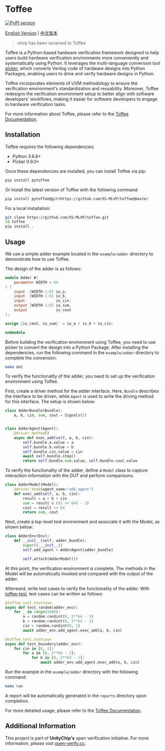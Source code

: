 # Toffee

[![PyPI version](https://badge.fury.io/py/pytoffee.svg)](https://badge.fury.io/py/pytoffee)

[English Version](README.md) | [中文版本](README_zh.md)

> mlvp has been renamed to Toffee

Toffee is a Python-based hardware verification framework designed to help users build hardware verification environments more conveniently and systematically using Python. It leverages the multi-language conversion tool [picker](https://github.com/XS-MLVP/picker), which converts Verilog code of hardware designs into Python Packages, enabling users to drive and verify hardware designs in Python.

Toffee incorporates elements of UVM methodology to ensure the verification environment's standardization and reusability. Moreover, Toffee redesigns the verification environment setup to better align with software developers' workflows, making it easier for software developers to engage in hardware verification tasks.

For more information about Toffee, please refer to the [Toffee Documentation](https://open-verify.cc/mlvp/docs/mlvp).

## Installation

Toffee requires the following dependencies:

- Python 3.6.8+
- Picker 0.9.0+

Once these dependencies are installed, you can install Toffee via pip:

```bash
pip install pytoffee
```

Or install the latest version of Toffee with the following command:

```bash
pip install pytoffee@git+https://github.com/XS-MLVP/toffee@master
```

For a local installation:

```bash
git clone https://github.com/XS-MLVP/toffee.git
cd toffee
pip install .
```

## Usage

We use a simple adder example located in the `example/adder` directory to demonstrate how to use Toffee.

The design of the adder is as follows:

```verilog
module Adder #(
    parameter WIDTH = 64
) (
    input  [WIDTH-1:0] io_a,
    input  [WIDTH-1:0] io_b,
    input              io_cin,
    output [WIDTH-1:0] io_sum,
    output             io_cout
);

assign {io_cout, io_sum}  = io_a + io_b + io_cin;

endmodule
```

Before building the verification environment using Toffee, you need to use picker to convert the design into a Python Package. After installing the dependencies, run the following command in the `example/adder` directory to complete the conversion:

```bash
make dut
```

To verify the functionality of the adder, you need to set up the verification environment using Toffee.

First, create a driver method for the adder interface. Here, `Bundle` describes the interface to be driven, while `Agent` is used to write the driving method for this interface. The setup is shown below:

```python
class AdderBundle(Bundle):
    a, b, cin, sum, cout = Signals(5)


class AdderAgent(Agent):
    @driver_method()
    async def exec_add(self, a, b, cin):
        self.bundle.a.value = a
        self.bundle.b.value = b
        self.bundle.cin.value = cin
        await self.bundle.step()
        return self.bundle.sum.value, self.bundle.cout.value
```

To verify the functionality of the adder, define a `Model` class to capture interaction information with the DUT and perform comparisons.

```python
class AdderModel(Model):
    @driver_hook(agent_name="add_agent")
    def exec_add(self, a, b, cin):
        result = a + b + cin
        sum = result & ((1 << 64) - 1)
        cout = result >> 64
        return sum, cout
```

Next, create a top-level test environment and associate it with the Model, as shown below:

```python
class AdderEnv(Env):
    def __init__(self, adder_bundle):
        super().__init__()
        self.add_agent = AdderAgent(adder_bundle)

        self.attach(AdderModel())
```

At this point, the verification environment is complete. The methods in the Model will be automatically invoked and compared with the output of the adder.

Afterward, write test cases to verify the functionality of the adder. With [toffee-test](https://github.com/XS-MLVP/toffee-test/tree/master), test cases can be written as follows:

```python
@toffee_test.testcase
async def test_random(adder_env):
    for _ in range(1000):
        a = random.randint(0, 2**64 - 1)
        b = random.randint(0, 2**64 - 1)
        cin = random.randint(0, 1)
        await adder_env.add_agent.exec_add(a, b, cin)

@toffee_test.testcase
async def test_boundary(adder_env):
    for cin in [0, 1]:
        for a in [0, 2**64 - 1]:
            for b in [0, 2**64 - 1]:
                await adder_env.add_agent.exec_add(a, b, cin)
```

Run the example in the `example/adder` directory with the following command:

```bash
make run
```

A report will be automatically generated in the `reports` directory upon completion.

For more detailed usage, please refer to the [Toffee Documentation](https://open-verify.cc/mlvp/docs/mlvp).

## Additional Information

This project is part of **UnityChip's** open verification initiative. For more information, please visit [open-verify.cc](https://open-verify.cc).
